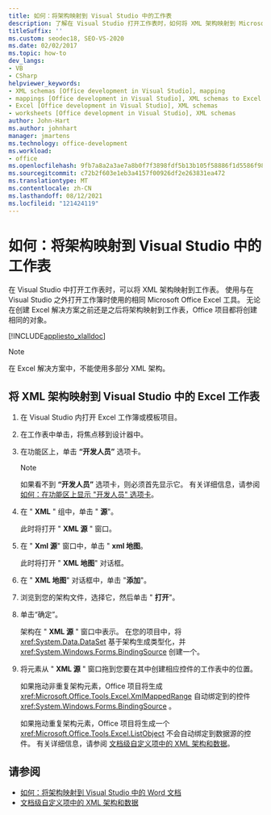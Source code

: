```yaml
---
title: 如何：将架构映射到 Visual Studio 中的工作表
description: 了解在 Visual Studio 打开工作表时，如何将 XML 架构映射到 Microsoft Office Excel 工作表。
titleSuffix: ''
ms.custom: seodec18, SEO-VS-2020
ms.date: 02/02/2017
ms.topic: how-to
dev_langs:
- VB
- CSharp
helpviewer_keywords:
- XML schemas [Office development in Visual Studio], mapping
- mappings [Office development in Visual Studio], XML schemas to Excel worksheets
- Excel [Office development in Visual Studio], XML schemas
- worksheets [Office development in Visual Studio], XML schemas
author: John-Hart
ms.author: johnhart
manager: jmartens
ms.technology: office-development
ms.workload:
- office
ms.openlocfilehash: 9fb7a8a2a3ae7a8b0f7f3898fdf5b13b105f58886f1d5586f98ad625cbaa5d0a
ms.sourcegitcommit: c72b2f603e1eb3a4157f00926df2e263831ea472
ms.translationtype: MT
ms.contentlocale: zh-CN
ms.lasthandoff: 08/12/2021
ms.locfileid: "121424119"
---
```

# <a name="how-to-map-schemas-to-worksheets-inside-visual-studio"></a>如何：将架构映射到 Visual Studio 中的工作表
  在 Visual Studio 中打开工作表时，可以将 XML 架构映射到工作表。 使用与在 Visual Studio 之外打开工作簿时使用的相同 Microsoft Office Excel 工具。 无论在创建 Excel 解决方案之前还是之后将架构映射到工作表，Office 项目都将创建相同的对象。

 [!INCLUDE[appliesto_xlalldoc](../vsto/includes/appliesto-xlalldoc-md.md)]

> [!NOTE]
> 在 Excel 解决方案中，不能使用多部分 XML 架构。

## <a name="to-map-an-xml-schema-to-an-excel-worksheet-in-visual-studio"></a>将 XML 架构映射到 Visual Studio 中的 Excel 工作表

1. 在 Visual Studio 内打开 Excel 工作簿或模板项目。

2. 在工作表中单击，将焦点移到设计器中。

3. 在功能区上，单击 **“开发人员”** 选项卡。

    > [!NOTE]
    > 如果看不到 **“开发人员”** 选项卡，则必须首先显示它。 有关详细信息，请参阅 [如何：在功能区上显示 "开发人员" 选项卡](../vsto/how-to-show-the-developer-tab-on-the-ribbon.md)。

4. 在 " **XML** " 组中，单击 " **源**"。

     此时将打开 " **XML 源** " 窗口。

5. 在 " **Xml 源**" 窗口中，单击 " **xml 地图**。

     此时将打开 " **XML 地图**" 对话框。

6. 在 " **XML 地图**" 对话框中，单击 "**添加**"。

7. 浏览到您的架构文件，选择它，然后单击 " **打开**"。

8. 单击“确定”。

     架构在 " **XML 源** " 窗口中表示。 在您的项目中，将 <xref:System.Data.DataSet> 基于架构生成类型化，并 <xref:System.Windows.Forms.BindingSource> 创建一个。

9. 将元素从 " **XML 源** " 窗口拖到您要在其中创建相应控件的工作表中的位置。

     如果拖动非重复架构元素，Office 项目将生成 <xref:Microsoft.Office.Tools.Excel.XmlMappedRange> 自动绑定到的控件 <xref:System.Windows.Forms.BindingSource> 。

     如果拖动重复架构元素，Office 项目将生成一个 <xref:Microsoft.Office.Tools.Excel.ListObject> 不会自动绑定到数据源的控件。 有关详细信息，请参阅 [文档级自定义项中的 XML 架构和数据](../vsto/xml-schemas-and-data-in-document-level-customizations.md)。

## <a name="see-also"></a>请参阅
- [如何：将架构映射到 Visual Studio 中的 Word 文档](../vsto/how-to-map-schemas-to-word-documents-inside-visual-studio.md)
- [文档级自定义项中的 XML 架构和数据](../vsto/xml-schemas-and-data-in-document-level-customizations.md)
